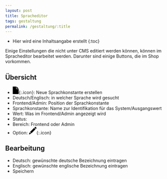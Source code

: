 ```yaml
---
layout: post
title: Spracheditor
tags: gestaltung
permalink: /gestaltung/:title
---
```



+ Hier wird eine Inhaltsangabe erstellt
{:toc}




Einige Einstellungen die nicht unter CMS editiert werden können, können im Spracheditor bearbeitet werden. Darunter sind einige Buttons, die im Shop vorkommen.




 ## Übersicht




- ![Neu][1]{:.icon}: Neue Sprachkonstante erstellen
- Deutsch/Englisch: in welcher Sprache wird gesucht
- Frontend/Admin: Position der Sprachkonstante
- Sprachkonstante: Name zur Identifikation für das System/Ausgangswert
- Wert: Was im Frontend/Admin angezeigt wird
- Status:
- Bereich: Frontend oder Admin
- Option: ![Stift][2]{:.icon}


## Bearbeitung


- Deutsch: gewünschte deutsche Bezeichnung eintragen
- Englisch: gewünschte englische Bezeichnung eintragen
- Speichern






















[1]: /img/glyphicons/glyphicons-37-file.png
[2]: /img/glyphicons/glyphicons-31-pencil.png
